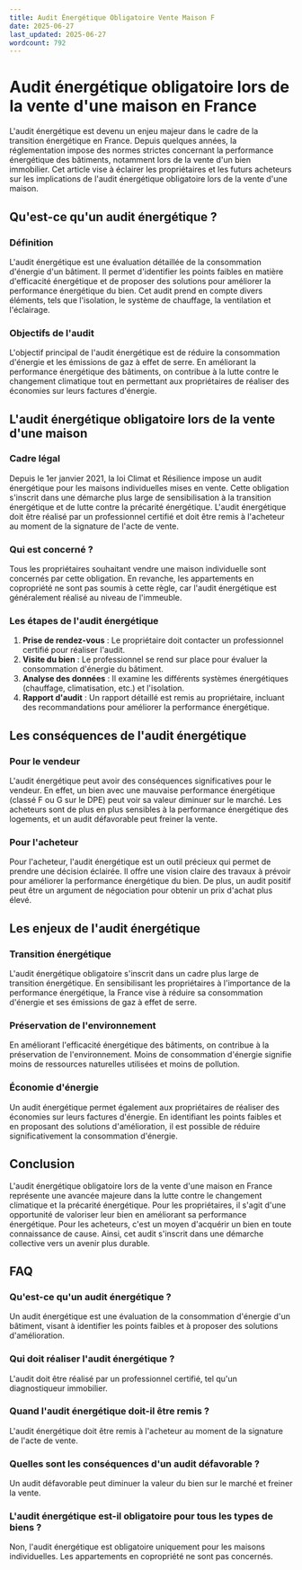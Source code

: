 ```yaml
---
title: Audit Énergétique Obligatoire Vente Maison F
date: 2025-06-27
last_updated: 2025-06-27
wordcount: 792
---
```


# Audit énergétique obligatoire lors de la vente d'une maison en France

L'audit énergétique est devenu un enjeu majeur dans le cadre de la transition énergétique en France. Depuis quelques années, la réglementation impose des normes strictes concernant la performance énergétique des bâtiments, notamment lors de la vente d'un bien immobilier. Cet article vise à éclairer les propriétaires et les futurs acheteurs sur les implications de l'audit énergétique obligatoire lors de la vente d'une maison.

## Qu'est-ce qu'un audit énergétique ?

### Définition

L'audit énergétique est une évaluation détaillée de la consommation d'énergie d'un bâtiment. Il permet d'identifier les points faibles en matière d'efficacité énergétique et de proposer des solutions pour améliorer la performance énergétique du bien. Cet audit prend en compte divers éléments, tels que l'isolation, le système de chauffage, la ventilation et l'éclairage.

### Objectifs de l'audit

L'objectif principal de l'audit énergétique est de réduire la consommation d'énergie et les émissions de gaz à effet de serre. En améliorant la performance énergétique des bâtiments, on contribue à la lutte contre le changement climatique tout en permettant aux propriétaires de réaliser des économies sur leurs factures d'énergie.

## L'audit énergétique obligatoire lors de la vente d'une maison

### Cadre légal

Depuis le 1er janvier 2021, la loi Climat et Résilience impose un audit énergétique pour les maisons individuelles mises en vente. Cette obligation s'inscrit dans une démarche plus large de sensibilisation à la transition énergétique et de lutte contre la précarité énergétique. L'audit énergétique doit être réalisé par un professionnel certifié et doit être remis à l'acheteur au moment de la signature de l'acte de vente.

### Qui est concerné ?

Tous les propriétaires souhaitant vendre une maison individuelle sont concernés par cette obligation. En revanche, les appartements en copropriété ne sont pas soumis à cette règle, car l'audit énergétique est généralement réalisé au niveau de l'immeuble.

### Les étapes de l'audit énergétique

1. **Prise de rendez-vous** : Le propriétaire doit contacter un professionnel certifié pour réaliser l'audit.
2. **Visite du bien** : Le professionnel se rend sur place pour évaluer la consommation d'énergie du bâtiment.
3. **Analyse des données** : Il examine les différents systèmes énergétiques (chauffage, climatisation, etc.) et l'isolation.
4. **Rapport d'audit** : Un rapport détaillé est remis au propriétaire, incluant des recommandations pour améliorer la performance énergétique.

## Les conséquences de l'audit énergétique

### Pour le vendeur

L'audit énergétique peut avoir des conséquences significatives pour le vendeur. En effet, un bien avec une mauvaise performance énergétique (classé F ou G sur le DPE) peut voir sa valeur diminuer sur le marché. Les acheteurs sont de plus en plus sensibles à la performance énergétique des logements, et un audit défavorable peut freiner la vente.

### Pour l'acheteur

Pour l'acheteur, l'audit énergétique est un outil précieux qui permet de prendre une décision éclairée. Il offre une vision claire des travaux à prévoir pour améliorer la performance énergétique du bien. De plus, un audit positif peut être un argument de négociation pour obtenir un prix d'achat plus élevé.

## Les enjeux de l'audit énergétique

### Transition énergétique

L'audit énergétique obligatoire s'inscrit dans un cadre plus large de transition énergétique. En sensibilisant les propriétaires à l'importance de la performance énergétique, la France vise à réduire sa consommation d'énergie et ses émissions de gaz à effet de serre.

### Préservation de l'environnement

En améliorant l'efficacité énergétique des bâtiments, on contribue à la préservation de l'environnement. Moins de consommation d'énergie signifie moins de ressources naturelles utilisées et moins de pollution.

### Économie d'énergie

Un audit énergétique permet également aux propriétaires de réaliser des économies sur leurs factures d'énergie. En identifiant les points faibles et en proposant des solutions d'amélioration, il est possible de réduire significativement la consommation d'énergie.

## Conclusion

L'audit énergétique obligatoire lors de la vente d'une maison en France représente une avancée majeure dans la lutte contre le changement climatique et la précarité énergétique. Pour les propriétaires, il s'agit d'une opportunité de valoriser leur bien en améliorant sa performance énergétique. Pour les acheteurs, c'est un moyen d'acquérir un bien en toute connaissance de cause. Ainsi, cet audit s'inscrit dans une démarche collective vers un avenir plus durable.

## FAQ

### Qu'est-ce qu'un audit énergétique ?

Un audit énergétique est une évaluation de la consommation d'énergie d'un bâtiment, visant à identifier les points faibles et à proposer des solutions d'amélioration.

### Qui doit réaliser l'audit énergétique ?

L'audit doit être réalisé par un professionnel certifié, tel qu'un diagnostiqueur immobilier.

### Quand l'audit énergétique doit-il être remis ?

L'audit énergétique doit être remis à l'acheteur au moment de la signature de l'acte de vente.

### Quelles sont les conséquences d'un audit défavorable ?

Un audit défavorable peut diminuer la valeur du bien sur le marché et freiner la vente.

### L'audit énergétique est-il obligatoire pour tous les types de biens ?

Non, l'audit énergétique est obligatoire uniquement pour les maisons individuelles. Les appartements en copropriété ne sont pas concernés.